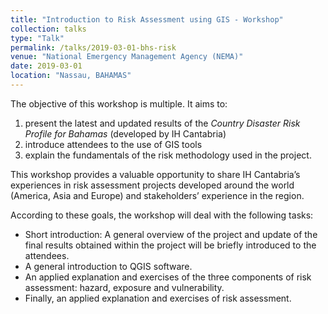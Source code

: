 ```yaml
---
title: "Introduction to Risk Assessment using GIS - Workshop"
collection: talks
type: "Talk"
permalink: /talks/2019-03-01-bhs-risk
venue: "National Emergency Management Agency (NEMA)"
date: 2019-03-01
location: "Nassau, BAHAMAS"
---
```


The objective of this workshop is multiple. It aims to: 
1.	present the latest and updated results of the *Country Disaster Risk Profile for Bahamas* (developed by IH Cantabria)
2.	introduce attendees to the use of GIS tools
3.	explain the fundamentals of the risk methodology used in the project.

This workshop provides a valuable opportunity to share IH Cantabria’s experiences in risk assessment projects developed around the world (America, Asia and Europe) and stakeholders’ experience in the region. 

According to these goals, the workshop will deal with the following tasks:
-	Short introduction: A general overview of the project and update of the final results obtained within the project will be briefly introduced to the attendees.
-	A general introduction to QGIS software.
-	An applied explanation and exercises of the three components of risk assessment: hazard, exposure and vulnerability.
-	Finally, an applied explanation and exercises of risk assessment.

